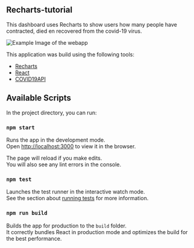 
## Recharts-tutorial

This dashboard uses Recharts to show users how many people have contracted, died en recovered from the covid-19 virus.

 <!-- [Live demo](https://ncov19update.com) -->

![Example Image of the webapp](https://i.imgur.com/mGv4r57.png)

This application was build using the following tools:
- [Recharts](http://recharts.org/en-US)
- [React](https://github.com/facebook/react)
- [COVID19API](https://documenter.getpostman.com/view/10808728/SzS8rjbc?version=latest)

## Available Scripts

In the project directory, you can run:

### `npm start`

Runs the app in the development mode.<br>
Open [http://localhost:3000](http://localhost:3000) to view it in the browser.

The page will reload if you make edits.<br>
You will also see any lint errors in the console.

### `npm test`

Launches the test runner in the interactive watch mode.<br>
See the section about [running tests](https://facebook.github.io/create-react-app/docs/running-tests) for more information.

### `npm run build`

Builds the app for production to the `build` folder.<br>
It correctly bundles React in production mode and optimizes the build for the best performance.